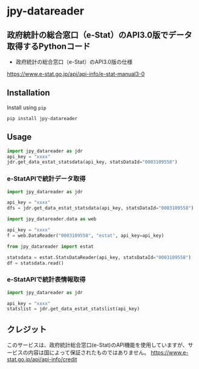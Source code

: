 # jpy-datareader

## 政府統計の総合窓口（e-Stat）のAPI3.0版でデータ取得するPythonコード

- 政府統計の総合窓口（e-Stat）のAPI3.0版の仕様

https://www.e-stat.go.jp/api/api-info/e-stat-manual3-0

## Installation

Install using `pip`

``` shell
pip install jpy-datareader
```

## Usage

``` python
import jpy_datareader as jdr
api_key = "xxxx"
jdr.get_data_estat_statsdata(api_key, statsDataId="0003109558")
```

### e-StatAPIで統計データ取得

```Python
import jpy_datareader as jdr

api_key = "xxxx"
dfs = jdr.get_data_estat_statsdata(api_key, statsDataId="0003109558")
```

```Python
import jpy_datareader.data as web

api_key = "xxxx"
f = web.DataReader("0003109558", "estat", api_key=api_key)
```

```Python
from jpy_datareader import estat

statsdata = estat.StatsDataReader(api_key, statsDataId="0003109558")
df = statsdata.read()
```

### e-StatAPIで統計表情報取得
```Python
import jpy_datareader as jdr

api_key = "xxxx"
statslist = jdr.get_data_estat_statslist(api_key)
```

## クレジット
このサービスは、政府統計総合窓口(e-Stat)のAPI機能を使用していますが、サービスの内容は国によって保証されたものではありません。
https://www.e-stat.go.jp/api/api-info/credit
